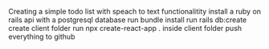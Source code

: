 Creating a simple todo list with speach to text functionalitity 
install a ruby on rails api with a postgresql database 
run bundle install
run rails db:create 
create client folder
run npx create-react-app . inside client folder 
push everything to github 
